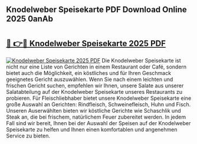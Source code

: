 ## Knodelweber Speisekarte PDF Download Online 2025 0anAb

# <h2><a href="http://gc6tht.nevu.top/?p=Knodelweber+Speisekarte">🔗 👉🔴 Knodelweber Speisekarte 2025 PDF</a></h2>

[![Knodelweber Speisekarte 2025 PDF](https://i.imgur.com/dBaPXMq.png)](http://gc6tht.nevu.top/?p=Knodelweber+Speisekarte)
Die Knodelweber Speisekarte ist nicht nur eine Liste von Gerichten in einem Restaurant oder Café, sondern bietet auch die Möglichkeit, ein köstliches und für Ihren Geschmack geeignetes Gericht auszuwählen. Wenn Sie nach einem leichten und frischen Gericht suchen, empfehlen wir Ihnen, unsere Salate aus unserer Salatabteilung auf der Knodelweber Speisekarte unseres Restaurants zu probieren. Für Fleischliebhaber bietet unsere Knodelweber Speisekarte eine große Auswahl an Gerichten: Rindfleisch, Schweinefleisch, Huhn und Fisch. Unseren Auserwählten bieten wir köstliche Gerichte wie Schaschlik und Steak an, die bei frischem, natürlichem Feuer zubereitet werden. In jedem Fall sind wir bereit, Ihnen bei der Auswahl der Speisen auf der Knodelweber Speisekarte zu helfen und Ihnen einen komfortablen und angenehmen Service zu bieten.
